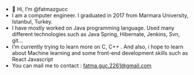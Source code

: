 - 👋 Hi, I’m @fatmazgucc
- I am a computer engineer. I graduated in 2017 from Marmara University, Istanbul, Turkey.
- I have mostly worked on Java programming language. Used many different technologies such as Java Spring, Hibernate, Jenkins, Svn, git...
- I’m currently trying to learn more on C, C++ . And also, i hope to learn about Machine learning and some front-end development skills such as React Javascript
- You can mail me to contact : fatma.guc.2261@gmail.com
